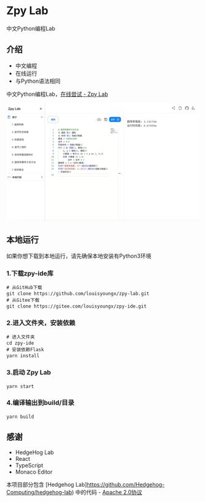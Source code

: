 # Zpy Lab

中文Python编程Lab

## 介绍

- 中文编程
- 在线运行
- 与Python语法相同

中文Python编程Lab，[在线尝试 - Zpy Lab](http://zpy-lab.rocke.top)

<div align="center">
    <img src="./docs/img/banner.jpg" /> 
</div>

## 本地运行

如果你想下载到本地运行，请先确保本地安装有Python3环境

### 1.下载zpy-ide库

``` shell
# 从GitHub下载
git clone https://github.com/louisyoungx/zpy-lab.git
# 从Gitee下载
git clone https://gitee.com/louisyoungx/zpy-ide.git
```

### 2.进入文件夹，安装依赖

``` shell
# 进入文件夹
cd zpy-ide
# 安装依赖Flask
yarn install
```

### 3.启动 Zpy Lab

``` shell
yarn start
```

### 4.编译输出到build/目录
```shell
yarn build
```

## 感谢

- HedgeHog Lab
- React
- TypeScript
- Monaco Editor

本项目部分包含 [Hedgehog Lab]https://github.com/Hedgehog-Computing/hedgehog-lab) 中的代码 - [Apache 2.0协议](https://github.com/Hedgehog-Computing/hedgehog-lab/blob/master/LICENSE)